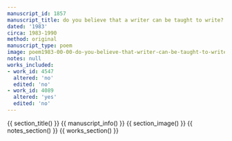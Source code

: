```yaml
---
manuscript_id: 1857
manuscript_title: do you believe that a writer can be taught to write?
dated: '1983'
circa: 1983-1990
method: original
manuscript_type: poem
image: poem1983-00-00-do-you-believe-that-writer-can-be-taught-to-write.jpg
notes: null
works_included:
- work_id: 4547
  altered: 'no'
  edited: 'no'
- work_id: 4089
  altered: 'yes'
  edited: 'no'
---
```


{{ section_title() }}
{{ manuscript_info() }}
{{ section_image() }}
{{ notes_section() }}
{{ works_section() }}
